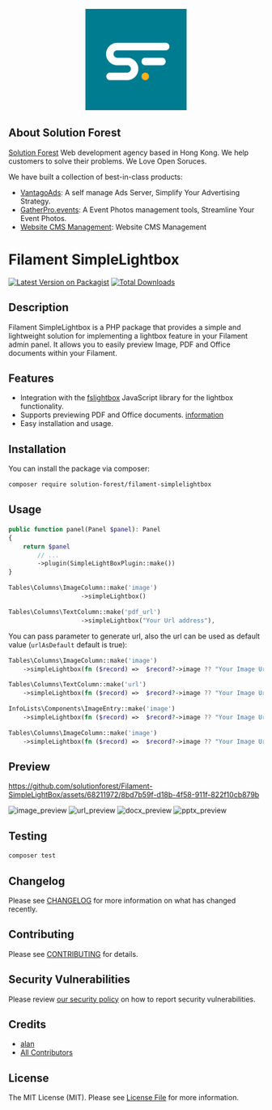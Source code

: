 <p align="center"><a href="https://solutionforest.com" target="_blank"><img src="https://github.com/solutionforest/.github/blob/main/docs/images/sf.png?raw=true" width="200"></a></p>


## About Solution Forest

[Solution Forest](https://solutionforest.com) Web development agency based in Hong Kong. We help customers to solve their problems. We Love Open Soruces. 

We have built a collection of best-in-class products:

- [VantagoAds](https://vantagoads.com): A self manage Ads Server, Simplify Your Advertising Strategy.
- [GatherPro.events](https://gatherpro.events): A Event Photos management tools, Streamline Your Event Photos.
- [Website CMS Management](https://filamentphp.com/plugins/solution-forest-cms-website): Website CMS Management


# Filament SimpleLightbox

[![Latest Version on Packagist](https://img.shields.io/packagist/v/solution-forest/filament-simplelightbox.svg?style=flat-square)](https://packagist.org/packages/solution-forest/filament-simplelightbox)
[![Total Downloads](https://img.shields.io/packagist/dt/solution-forest/filament-simplelightbox.svg?style=flat-square)](https://packagist.org/packages/solution-forest/filament-simplelightbox)


## Description 

Filament SimpleLightbox is a PHP package that provides a simple and lightweight solution for implementing a lightbox feature in your Filament admin panel. It allows you to easily preview Image, PDF and Office documents within your Filament.

## Features
- Integration with the [fslightbox](https://github.com/banthagroup/fslightbox "fslightbox")  JavaScript library for the lightbox functionality.
- Supports previewing PDF and Office documents. [information](https://gist.github.com/theel0ja/b9e44a961f892ccf43e217ab74b9417b "information")
- Easy installation and usage.

## Installation

You can install the package via composer:

```bash
composer require solution-forest/filament-simplelightbox
```

## Usage

```php
public function panel(Panel $panel): Panel
{
    return $panel
        // ...
        ->plugin(SimpleLightBoxPlugin::make())
}
```

```php
Tables\Columns\ImageColumn::make('image')
                    ->simpleLightbox()
```

```php
Tables\Columns\TextColumn::make('pdf_url')
                    ->simpleLightbox("Your Url address"),
```

You can pass parameter to generate url, also the url can be used as default value (`urlAsDefault` default is true):
```php
Tables\Columns\ImageColumn::make('image')
    ->simpleLightbox(fn ($record) =>  $record?->image ?? "Your Image Url address", urlAsDefault: true),
```
```php
Tables\Columns\TextColumn::make('url')
    ->simpleLightbox(fn ($record) =>  $record?->image ?? "Your Image Url address", urlAsDefault: true),
```
```php
InfoLists\Components\ImageEntry::make('image')
    ->simpleLightbox(fn ($record) =>  $record?->image ?? "Your Image Url address", urlAsDefault: true),
```
```php
Tables\Columns\ImageColumn::make('image')
    ->simpleLightbox(fn ($record) =>  $record?->image ?? "Your Image Url address", urlAsDefault: true),
```
## Preview



https://github.com/solutionforest/Filament-SimpleLightBox/assets/68211972/8bd7b59f-d18b-4f58-911f-822f10cb879b

![image_preview](https://github.com/solutionforest/Filament-SimpleLightBox/assets/68211972/5360c521-1dba-4dd5-88df-cffae21f5b62)
![url_preview](https://github.com/solutionforest/Filament-SimpleLightBox/assets/68211972/698cc9f0-11ce-4106-832b-f58ce83a36e3)
![docx_preview](https://github.com/solutionforest/Filament-SimpleLightBox/assets/68211972/7891ad1e-a601-47b5-ac0f-ba0ba7b85554)
![pptx_preview](https://github.com/solutionforest/Filament-SimpleLightBox/assets/68211972/64cf6bae-d349-4e02-a6e1-a646abd5d508)


## Testing

```bash
composer test
```

## Changelog

Please see [CHANGELOG](CHANGELOG.md) for more information on what has changed recently.

## Contributing

Please see [CONTRIBUTING](.github/CONTRIBUTING.md) for details.

## Security Vulnerabilities

Please review [our security policy](../../security/policy) on how to report security vulnerabilities.

## Credits

- [alan](https://github.com/solutionforest)
- [All Contributors](../../contributors)

## License

The MIT License (MIT). Please see [License File](LICENSE.md) for more information.
